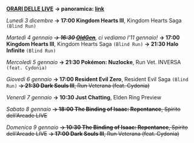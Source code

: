 <b><u>ORARI DELLE LIVE</u></b>
<b>→ panoramica: <a href="https://trello.com/b/iKwdSGf3/sabaku">link</a></b>

<i>Lunedì 3 dicembre</i>
<b>→ 17:00 Kingdom Hearts III</b>, Kingdom Hearts Saga <code>(Blind Run)</code>

<i>Martedì 4 gennaio</i>
<i><s><b>→ 16:30 <a href="https://www.twitch.tv/oldgenproject">OldGen</a></b></s>, ci vediamo l'11 gennaio!</i>
<b>→ 17:00 Kingdom Hearts III</b>, Kingdom Hearts Saga <code>(Blind Run)</code>
<b>→ 21:30 Halo Infinite</b> <code>(Blind Run)</code>

<i>Mercoledì 5 gennaio</i>
<b>→ 21:30 Pokémon: Nuzlocke</b>, Run Vet. INVERSA <code>(feat. Cydonia)</code>

<i>Giovedì 6 gennaio</i>
<b>→ 17:00 Resident Evil Zero</b>, Resident Evil Saga <code>(Blind Run)</code>
<s><b>→ 21:30 Dark Souls III</b>, Run Veterana (feat. Cydonia)</s>

<i>Venerdì 7 gennaio</i>
<b>→ 10:30 Just Chatting</b>, Elden Ring Preview

<i>Sabato 8 gennaio</i>
<s><b>→ 18:00 The Binding of Isaac: Repentance</b>, Spirito dell'Arcade LIVE</s>

<i>Domenica 9 gennaio</i>
<s><b>→ 10:30 The Binding of Isaac: Repentance</b>, Spirito dell'Arcade LIVE</s>
<s><b>→ 17:00 Dark Souls III</b>, Run Veterana (feat. Cydonia)</s>
